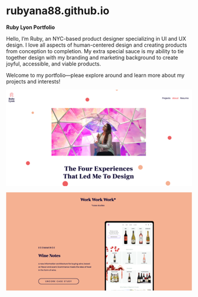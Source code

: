 # rubyana88.github.io

**Ruby Lyon Portfolio**

Hello,
I’m Ruby, an NYC-based product designer specializing in UI and UX design. I love all aspects of human-centered design and creating products from conception to completion. My extra special sauce is my ability to tie together design with my branding and marketing background to create joyful, accessible, and viable products.

Welcome to my portfolio––pleae explore around and learn more about my projects and interests! 

![Screenshot](portfolio.png)

![Screenshot](portfolio2.png)
